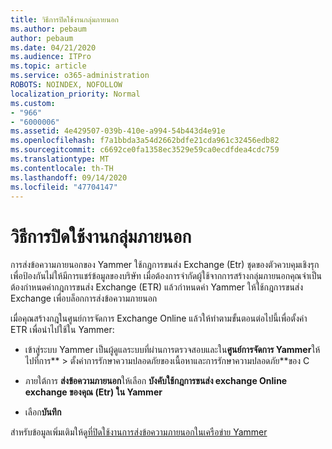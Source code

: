 ```yaml
---
title: วิธีการปิดใช้งานกลุ่มภายนอก
ms.author: pebaum
author: pebaum
ms.date: 04/21/2020
ms.audience: ITPro
ms.topic: article
ms.service: o365-administration
ROBOTS: NOINDEX, NOFOLLOW
localization_priority: Normal
ms.custom:
- "966"
- "6000006"
ms.assetid: 4e429507-039b-410e-a994-54b443d4e91e
ms.openlocfilehash: f7a1bbda3a54d2662bdfe21cda961c32456edb82
ms.sourcegitcommit: c6692ce0fa1358ec3529e59ca0ecdfdea4cdc759
ms.translationtype: MT
ms.contentlocale: th-TH
ms.lasthandoff: 09/14/2020
ms.locfileid: "47704147"
---
```

# <a name="how-to-disable-external-groups"></a>วิธีการปิดใช้งานกลุ่มภายนอก

การส่งข้อความภายนอกของ Yammer ใช้กฎการขนส่ง Exchange (Etr) ชุดของตัวควบคุมเชิงรุกเพื่อป้องกันไม่ให้มีการแชร์ข้อมูลของบริษัท เมื่อต้องการจำกัดผู้ใช้จากการสร้างกลุ่มภายนอกคุณจำเป็นต้องกำหนดค่ากฎการขนส่ง Exchange (ETR) แล้วกำหนดค่า Yammer ให้ใช้กฎการขนส่ง Exchange เพื่อบล็อกการส่งข้อความภายนอก
  
เมื่อคุณสร้างกฎในศูนย์การจัดการ Exchange Online แล้วให้ทำตามขั้นตอนต่อไปนี้เพื่อตั้งค่า ETR เพื่อนำไปใช้ใน Yammer:
  
- เข้าสู่ระบบ Yammer เป็นผู้ดูแลระบบที่ผ่านการตรวจสอบและใน**ศูนย์การจัดการ Yammer**ให้ไปที่การ** \> ตั้งค่าการรักษาความปลอดภัยของเนื้อหาและการรักษาความปลอดภัย**ของ C

- ภายใต้การ **ส่งข้อความภายนอก**ให้เลือก **บังคับใช้กฎการขนส่ง exchange Online exchange ของคุณ (Etr) ใน Yammer**

- เลือก**บันทึก**

สำหรับข้อมูลเพิ่มเติมให้ดู[ที่ปิดใช้งานการส่งข้อความภายนอกในเครือข่าย Yammer](https://docs.microsoft.com/yammer/work-with-external-users/disable-external-messaging)
  